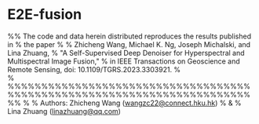 # E2E-fusion
%%  The code and data herein distributed reproduces the results published in
%  the paper 
%
% Zhicheng Wang, Michael K. Ng, Joseph Michalski, and Lina Zhuang,
% "A Self-Supervised Deep Denoiser for Hyperspectral and Multispectral Image Fusion,"
% in IEEE Transactions on Geoscience and Remote Sensing, doi: 10.1109/TGRS.2023.3303921.
%  
%
%%%%%%%%%%%%%%%%%%%%%%%%%%%%%%%%%%%%%%%%%%%%%%%%%%%%%%%%%%%%%%%%%%%%%%%%%%
%
% Authors: Zhicheng Wang (wangzc22@connect.hku.hk)
%         &
%         Lina Zhuang (linazhuang@qq.com)
